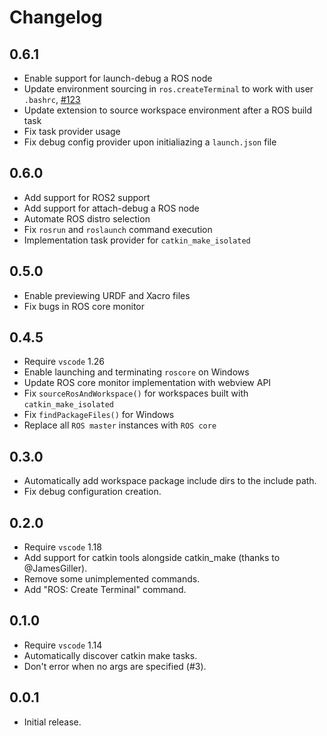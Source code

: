 # Changelog

## 0.6.1

* Enable support for launch-debug a ROS node
* Update environment sourcing in `ros.createTerminal` to work with user `.bashrc`, [#123](https://github.com/ms-iot/vscode-ros/pull/123)
* Update extension to source workspace environment after a ROS build task
* Fix task provider usage
* Fix debug config provider upon initialiazing a `launch.json` file

## 0.6.0

* Add support for ROS2 support
* Add support for attach-debug a ROS node
* Automate ROS distro selection
* Fix `rosrun` and `roslaunch` command execution
* Implementation task provider for `catkin_make_isolated`

## 0.5.0

* Enable previewing URDF and Xacro files
* Fix bugs in ROS core monitor

## 0.4.5

* Require `vscode` 1.26
* Enable launching and terminating `roscore` on Windows
* Update ROS core monitor implementation with webview API
* Fix `sourceRosAndWorkspace()` for workspaces built with `catkin_make_isolated`
* Fix `findPackageFiles()` for Windows
* Replace all `ROS master` instances with `ROS core`

## 0.3.0

* Automatically add workspace package include dirs to the include path.
* Fix debug configuration creation.

## 0.2.0

* Require `vscode` 1.18
* Add support for catkin tools alongside catkin_make (thanks to @JamesGiller).
* Remove some unimplemented commands.
* Add "ROS: Create Terminal" command.

## 0.1.0

* Require `vscode` 1.14
* Automatically discover catkin make tasks.
* Don't error when no args are specified (#3).

## 0.0.1

* Initial release.
